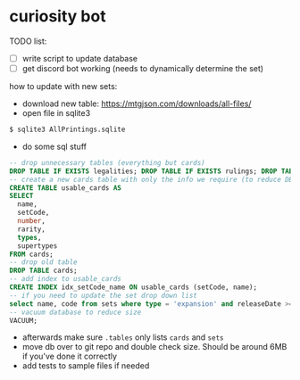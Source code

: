# curiosity bot
TODO list: 
- [ ] write script to update database
- [ ] get discord bot working (needs to dynamically determine the set)

how to update with new sets: 
- download new table: https://mtgjson.com/downloads/all-files/
- open file in sqlite3
```bash
$ sqlite3 AllPrintings.sqlite
```
- do some sql stuff
```sql
-- drop unnecessary tables (everything but cards) 
DROP TABLE IF EXISTS legalities; DROP TABLE IF EXISTS rulings; DROP TABLE IF EXISTS foreign_data; DROP TABLE IF EXISTS meta; DROP TABLE IF EXISTS set_translations; DROP TABLE IF EXISTS tokens;
-- create a new cards table with only the info we require (to reduce DB size)
CREATE TABLE usable_cards AS 
SELECT 
  name,
  setCode,
  number,
  rarity,
  types,
  supertypes
FROM cards;
-- drop old table
DROP TABLE cards; 
-- add index to usable_cards
CREATE INDEX idx_setCode_name ON usable_cards (setCode, name);
-- if you need to update the set drop down list
select name, code from sets where type = 'expansion' and releaseDate >= '2019-01-01' order by releaseDate desc;
-- vacuum database to reduce size
VACUUM;
```
- afterwards make sure `.tables` only lists `cards` and `sets`
- move db over to git repo and double check size. Should be around 6MB if you've done it correctly
- add tests to sample files if needed

